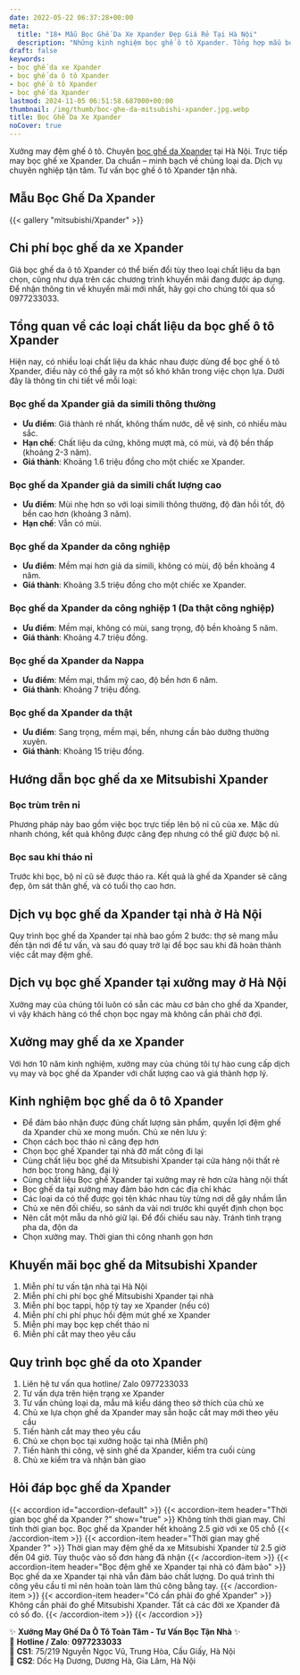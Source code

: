 ```yaml
---
date: 2022-05-22 06:37:28+00:00
meta:
  title: "18+ Mẫu Bọc Ghế Da Xe Xpander Đẹp Giá Rẻ Tại Hà Nội"
  description: "Những kinh nghiệm bọc ghế ô tô Xpander. Tổng hợp mẫu bọc ghế da Xpander đẹp. Bảng giá bọc ghế da xe Xpander. Chương trình khuyến mãi bọc ghế Mitsubishi Xpander"
draft: false
keywords:
- bọc ghế da xe Xpander
- bọc ghế da ô tô Xpander
- bọc ghế ô tô Xpander
- bọc ghế da Xpander
lastmod: 2024-11-05 06:51:58.687000+00:00
thumbnail: /img/thumb/boc-ghe-da-mitsubishi-xpander.jpg.webp
title: Bọc Ghế Da Xe Xpander
noCover: true
---
```


Xưởng may đệm ghế ô tô. Chuyên [bọc ghế da Xpander](https://bocgheoto.vn/mitsubishi/boc-ghe-da-xe-xpander.html) tại Hà Nội. Trực tiếp may bọc ghế xe Xpander. Da chuẩn – minh bạch về chủng loại da. Dịch vụ chuyên nghiệp tận tâm. Tư vấn bọc ghế ô tô Xpander tận nhà.

## Mẫu Bọc Ghế Da Xpander
{{< gallery "mitsubishi/Xpander" >}}
## Chi phí bọc ghế da xe Xpander
Giá bọc ghế da ô tô Xpander có thể biến đổi tùy theo loại chất liệu da bạn chọn, cũng như dựa trên các chương trình khuyến mãi đang được áp dụng. Để nhận thông tin về khuyến mãi mới nhất, hãy gọi cho chúng tôi qua số 0977233033.

## Tổng quan về các loại chất liệu da bọc ghế ô tô Xpander
Hiện nay, có nhiều loại chất liệu da khác nhau được dùng để bọc ghế ô tô Xpander, điều này có thể gây ra một số khó khăn trong việc chọn lựa. Dưới đây là thông tin chi tiết về mỗi loại:

### Bọc ghế da Xpander giả da simili thông thường
- **Ưu điểm**: Giá thành rẻ nhất, không thấm nước, dễ vệ sinh, có nhiều màu sắc.
- **Hạn chế**: Chất liệu da cứng, không mượt mà, có mùi, và độ bền thấp (khoảng 2-3 năm).
- **Giá thành**: Khoảng 1.6 triệu đồng cho một chiếc xe Xpander.

### Bọc ghế da Xpander giả da simili chất lượng cao
- **Ưu điểm**: Mùi nhẹ hơn so với loại simili thông thường, độ đàn hồi tốt, độ bền cao hơn (khoảng 3 năm).
- **Hạn chế**: Vẫn có mùi.

### Bọc ghế da Xpander da công nghiệp
- **Ưu điểm**: Mềm mại hơn giả da simili, không có mùi, độ bền khoảng 4 năm.
- **Giá thành**: Khoảng 3.5 triệu đồng cho một chiếc xe Xpander.

### Bọc ghế da Xpander da công nghiệp 1 (Da thật công nghiệp)
- **Ưu điểm**: Mềm mại, không có mùi, sang trọng, độ bền khoảng 5 năm.
- **Giá thành**: Khoảng 4.7 triệu đồng.

### Bọc ghế da Xpander da Nappa
- **Ưu điểm**: Mềm mại, thẩm mỹ cao, độ bền hơn 6 năm.
- **Giá thành**: Khoảng 7 triệu đồng.

### Bọc ghế da Xpander da thật
- **Ưu điểm**: Sang trọng, mềm mại, bền, nhưng cần bảo dưỡng thường xuyên.
- **Giá thành**: Khoảng 15 triệu đồng.

## Hướng dẫn bọc ghế da xe Mitsubishi Xpander

### Bọc trùm trên nỉ
Phương pháp này bao gồm việc bọc trực tiếp lên bộ nỉ cũ của xe. Mặc dù nhanh chóng, kết quả không được căng đẹp nhưng có thể giữ được bộ nỉ.

### Bọc sau khi tháo nỉ
Trước khi bọc, bộ nỉ cũ sẽ được tháo ra. Kết quả là ghế da Xpander sẽ căng đẹp, ôm sát thân ghế, và có tuổi thọ cao hơn.

## Dịch vụ bọc ghế da Xpander tại nhà ở Hà Nội
Quy trình bọc ghế da Xpander tại nhà bao gồm 2 bước: thợ sẽ mang mẫu đến tận nơi để tư vấn, và sau đó quay trở lại để bọc sau khi đã hoàn thành việc cắt may đệm ghế.

## Dịch vụ bọc ghế Xpander tại xưởng may ở Hà Nội
Xưởng may của chúng tôi luôn có sẵn các màu cơ bản cho ghế da Xpander, vì vậy khách hàng có thể chọn bọc ngay mà không cần phải chờ đợi.

## Xưởng may ghế da xe Xpander
Với hơn 10 năm kinh nghiệm, xưởng may của chúng tôi tự hào cung cấp dịch vụ may và bọc ghế da Xpander với chất lượng cao và giá thành hợp lý.

## Kinh nghiệm bọc ghế da ô tô Xpander

- Để đảm bảo nhận được đúng chất lượng sản phẩm, quyền lợi đệm ghế da Xpander chủ xe mong muốn. Chủ xe nên lưu ý:
- Chọn cách bọc tháo nỉ căng đẹp hơn
- Chọn bọc ghế Xpander tại nhà đỡ mất công đi lại
- Cùng chất liệu bọc ghế da Mitsubishi Xpander tại cửa hàng nội thất rẻ hơn bọc trong hãng, đại lý
- Cùng chất liệu Bọc ghế Xpander tại xưởng may rẻ hơn cửa hàng nội thất
- Bọc ghế da tại xưởng may đảm bảo hơn các địa chỉ khác
- Các loại da có thể được gọi tên khác nhau tùy từng nơi dễ gây nhầm lẫn
- Chủ xe nên đối chiếu, so sánh da vài nơi trước khi quyết định chọn bọc
- Nên cắt một mẫu da nhỏ giữ lại. Để đối chiếu sau này. Tránh tình trạng pha da, độn da
- Chọn xưởng may. Thời gian thi công nhanh gọn hơn

## Khuyến mãi bọc ghế da Mitsubishi Xpander

1. Miễn phí tư vấn tận nhà tại Hà Nội
2. Miễn phí chi phí bọc ghế Mitsubishi Xpander tại nhà
3. Miễn phí bọc tappi, hộp tỳ tay xe Xpander (nếu có)
4. Miễn phí chi phí phục hồi đệm mút ghế xe Xpander
5. Miễn phí may bọc kẹp chết tháo nỉ
6. Miễn phí cắt may theo yêu cầu

## Quy trình bọc ghế da oto Xpander

1. Liên hệ tư vấn qua hotline/ Zalo 0977233033
2. Tư vấn dựa trên hiện trạng xe Xpander
3. Tư vấn chủng loại da, mẫu mã kiểu dáng theo sở thích của chủ xe
4. Chủ xe lựa chọn ghế da Xpander may sẵn hoặc cắt may mới theo yêu cầu
5. Tiến hành cắt may theo yêu cầu
6. Chủ xe chọn bọc tại xưởng hoặc tại nhà (Miễn phí)
7. Tiến hành thi công, vệ sinh ghế da Xpander, kiểm tra cuối cùng
8. Chủ xe kiểm tra và nhận bàn giao

## Hỏi đáp bọc ghế da Xpander

{{< accordion id="accordion-default" >}}
  {{< accordion-item header="Thời gian bọc ghế da Xpander ?" show="true" >}}
    Không tính thời gian may. Chỉ tính thời gian bọc. Bọc ghế da Xpander hết khoảng 2.5 giờ với xe 05 chỗ
  {{< /accordion-item >}}
  {{< accordion-item header="Thời gian may ghế Xpander ?" >}}
    Thời gian may đệm ghế da xe Mitsubishi Xpander từ 2.5 giờ đến 04 giờ. Tùy thuộc vào số đơn hàng đã nhận
  {{< /accordion-item >}}
  {{< accordion-item header="Bọc đệm ghế xe Xpander tại nhà có đảm bảo" >}}
    Bọc ghế da xe Xpander tại nhà vẫn đảm bảo chất lượng. Do quá trình thi công yêu cầu tỉ mỉ nên hoàn toàn làm thủ công bằng tay.
  {{< /accordion-item >}}
  {{< accordion-item header="Có cần phải đo ghế Xpander" >}}
    Không cần phải đo ghế Mitsubishi Xpander. Tất cả các đời xe Xpander đã có số đo.
  {{< /accordion-item >}}
{{< /accordion >}}

✨ **Xưởng May Ghế Da Ô Tô Toàn Tâm - Tư Vấn Bọc Tận Nhà** ✨  
📱 **Hotline / Zalo**: **0977233033**  
📍 **CS1**: 75/219 Nguyễn Ngọc Vũ, Trung Hòa, Cầu Giấy, Hà Nội  
📍 **CS2**: Dốc Hạ Dương, Dương Hà, Gia Lâm, Hà Nội